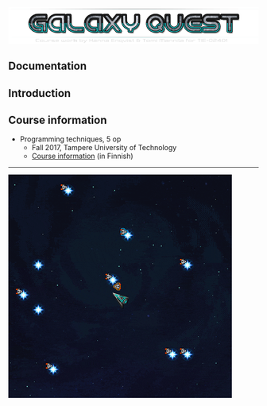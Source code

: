 <p align="center">
  <img title="Project title" src="readme/galaxyq-TITLE.png">
</p>

## Documentation

## Introduction

## Course information

- Programming techniques, 5 op
  - Fall 2017, Tampere University of Technology
  - [Course information](http://www.tut.fi/opinto-opas/wwwoppaat/opas2017-2018/perus/aineryhmat/Ohjelmistotekniikka/TIE-02401.html) (in Finnish)

-----


![alt text](/readme/galaxyq-shipnames.gif "Ships in game")

